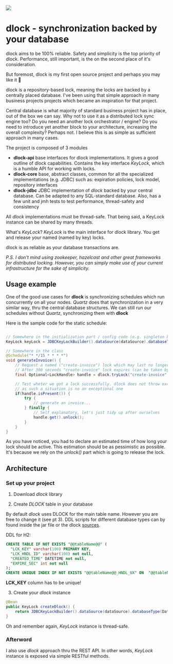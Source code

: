 <img src="https://github.com/pmalirz/dlock/blob/master/doc/images/heart.png">

# dlock - synchronization backed by your database

dlock aims to be 100% reliable. Safety and simplicity is the top priority of dlock.
Performance, still important, is the on the second place of it's consideration.

But foremost, dlock is my first open source project and perhaps you may like it 🙋

dlock is a repository-based lock, meaning the locks are backed by a centrally placed database.
I've been using that simple approach in many business projects projects which became an inspiration for that project. 

Central database is what majority of standard business project has in place, out of the box we can say. 
Why not to use it as a distributed lock sync engine too? 
Do you need an another lock orchestrator / engine? Do you need to introduce yet another
block to your architecture, increasing the overall complexity? Perhaps not.
I believe this is as simple as sufficient approach in many cases.

The project is composed of 3 modules
* **dlock-api**
base interfaces for dlock implementations. It gives a good outline of dlock capabilities.
Contains the key interface *KeyLock*, which is a humble API for working with locks.
* **dlock-core**
base, abstract classes, common for all the specialized implementations (e.g. JDBC) such as: 
expiration policies, lock model, repository interfaces
* **dlock-jdbc**
JDBC implementation of *dlock* backed by your central database.
Can be adapted to any SQL-standard database.
Also, has a few unit and jmh tests to test performance, thread-safety and consistency  

All *dlock* implementations must be thread-safe.
That being said, a KeyLock instance can be shared by many threads.

What's *KeyLock*? *KeyLock* is the main interface for dlock library.
You get and release your named (named by key) locks.  

dlock is as reliable as your database transactions are.

_P.S. I don't mind using zookeeper, hazelcast and other great frameworks for distributed locking. 
However, you can simply make use of your current infrastructure for the sake of simplicity._

## Usage example

One of the good use cases for **dlock** is synchronizing schedules which run concurrently on all your nodes.
_Quartz_ does that synchronization in a very similar way, thru the central database structures.
We can still run our schedules without _Quartz_, synchronizing them with **dlock**  

Here is the sample code for the static schedule:

```java

// Somewhere in the initialization part / config code (e.g. singleton bean)
KeyLock keyLock = JDBCKeyLockBuilder().dataSource(dataSource).databaseType(DatabaseType.H2).build();

// Somewhere in the class
@Schedule("* */15 * * * *")
void generateInvoice() {
    // Request a named ("create-invoice") lock which may last no longer that 300 seconds.
    // After 300 seconds "create-invoice" lock expires (can be taken by an another thread / process)
    final Optional<LockHandle> handle = dlock.tryLock("create-invoice", 300);

    // Test wheter we got a lock successfully. dlock does not throw exceptions in case lock is taken by other process,
    // as such a situation is no an exceptional one
    if(handle.isPresent()) {
        try {
            // generate an invoice...
        } finally {
            // Self explanatory, let's just tidy up after ourselves
            handle.get().unlock();
        }
    }
}
``` 

As you have noticed, you had to declare an estimated time of how long your lock should be active.
This estimation should be as pessimistic as possible. 
It's because we rely on the _unlock()_ part which is going to release the lock.

## Architecture

### Set up your project

1) Download *dlock* library

2) Create _DLOCK_ table in your database

By default *dlock* uses DLOCK for the main table name. 
However you are free to change it (see pt 3).
DDL scripts for different database types can by found inside the jar file or the dlock [sources](dlock-jdbc/src/main/resources/db).

DDL for H2:
```sql
CREATE TABLE IF NOT EXISTS "@@tableName@@" (
  "LCK_KEY" varchar(100) PRIMARY KEY,
  "LCK_HNDL_ID" varchar(100) not null,
  "CREATED_TIME" DATETIME not null,
  "EXPIRE_SEC" int not null
);
CREATE UNIQUE INDEX IF NOT EXISTS "@@tableName@@_HNDL_UX" ON  "@@tableName@@" ("LCK_HNDL_ID");
```

**LCK_KEY** column has to be unique!  

3) Create your *dlock* instance 

```java
@Bean
public KeyLock createDlock() {
    return JDBCKeyLockBuilder().dataSource(dataSource).databaseType(DatabaseType.H2).build();
}
```

Oh and remember again, *KeyLock* instance is thread-safe. 

### Afterword

I also use *dlock* approach thru the REST API.
In other words, *KeyLock* instance is exposed via simple RESTful methods.

